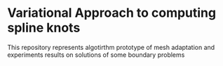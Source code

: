 # Variational Approach to computing spline knots
This repository represents algotirthm prototype of mesh adaptation and experiments results on solutions of some boundary problems

